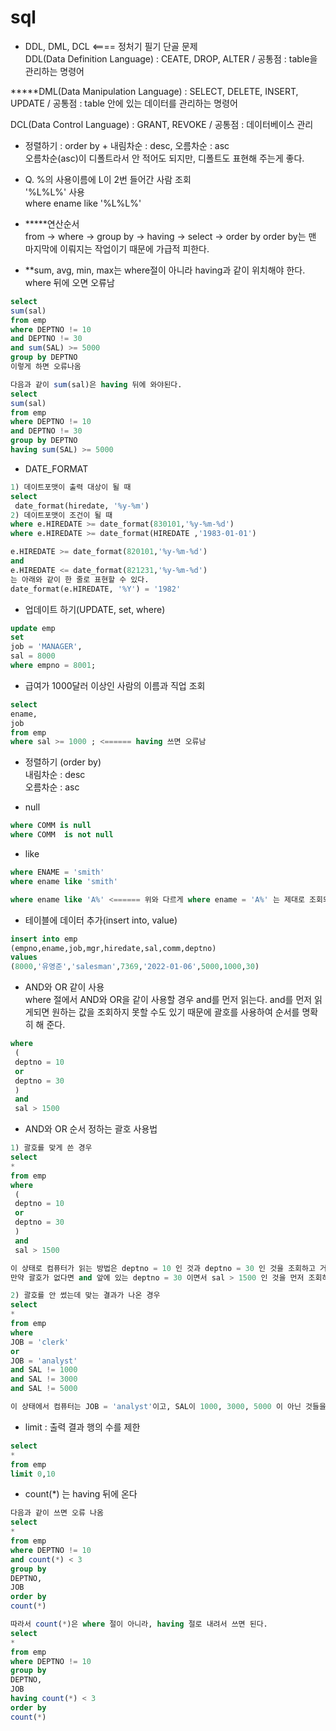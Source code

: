 # sql  
- DDL, DML, DCL <==== 정처기 필기 단골 문제  
DDL(Data Definition Language) : CEATE, DROP, ALTER / 공통점 : table을 관리하는 명령어  

*****DML(Data Manipulation Language) : SELECT, DELETE, INSERT, UPDATE / 공통점 : table 안에 있는 데이터를 관리하는 명령어  

DCL(Data Control Language) : GRANT, REVOKE / 공통점 : 데이터베이스 관리  

- 정렬하기 : order by + 내림차순 : desc, 오름차순 : asc  
오름차순(asc)이 디폴트라서 안 적어도 되지만, 디폴트도 표현해 주는게 좋다.  

- Q. %의 사용이름에 L이 2번 들어간 사람 조회  
'%L%L%' 사용  
where ename like '%L%L%'  

- *****연산순서  
from -> where -> group by -> having -> select -> order by 
order by는 맨 마지막에 이뤄지는 작업이기 때문에 가급적 피한다.  

- **sum, avg, min, max는 where절이 아니라 having과 같이 위치해야 한다.  
where 뒤에 오면 오류남  
```sql
select 
sum(sal)
from emp
where DEPTNO != 10
and DEPTNO != 30
and sum(SAL) >= 5000 
group by DEPTNO
이렇게 하면 오류나옴
```
```sql
다음과 같이 sum(sal)은 having 뒤에 와야된다.
select 
sum(sal)
from emp
where DEPTNO != 10
and DEPTNO != 30
group by DEPTNO
having sum(SAL) >= 5000 
```

- DATE_FORMAT  
```sql
1) 데이트포맷이 출력 대상이 될 때 
select
 date_format(hiredate, '%y-%m')
2) 데이트포맷이 조건이 될 때
where e.HIREDATE >= date_format(830101,'%y-%m-%d') 
where e.HIREDATE >= date_format(HIREDATE ,'1983-01-01')

e.HIREDATE >= date_format(820101,'%y-%m-%d') 
and 
e.HIREDATE <= date_format(821231,'%y-%m-%d') 
는 아래와 같이 한 줄로 표현할 수 있다.
date_format(e.HIREDATE, '%Y') = '1982'
```

- 업데이트 하기(UPDATE, set, where)
```sql
update emp
set 
job = 'MANAGER',  
sal = 8000  
where empno = 8001;
```

- 급여가 1000달러 이상인 사람의 이름과 직업 조회  
```sql
select  
ename,  
job  
from emp  
where sal >= 1000 ; <====== having 쓰면 오류남
```

- 정렬하기 (order by)  
내림차순 : desc  
오름차순 : asc  

- null
```sql
where COMM is null
where COMM  is not null  
```

- like
```sql
where ENAME = 'smith'
where ename like 'smith'

where ename like 'A%' <====== 위와 다르게 where ename = 'A%' 는 제대로 조회되지 않음
```

- 테이블에 데이터 추가(insert into, value)
```sql
insert into emp  
(empno,ename,job,mgr,hiredate,sal,comm,deptno)  
values  
(8000,'유영준','salesman',7369,'2022-01-06',5000,1000,30) 
```

- AND와 OR 같이 사용  
where 절에서 AND와 OR을 같이 사용할 경우 and를 먼저 읽는다. and를 먼저 읽게되면 원하는 값을 조회하지 못할 수도 있기 때문에 괄호를 사용하여 순서를 명확히 해 준다.  
```sql
where 
 (
 deptno = 10
 or
 deptno = 30
 )
 and
 sal > 1500
 ```

 - AND와 OR 순서 정하는 괄호 사용법
```sql
1) 괄호를 맞게 쓴 경우
select
*
from emp
where 
 (
 deptno = 10
 or
 deptno = 30
 )
 and
 sal > 1500

이 상태로 컴퓨터가 읽는 방법은 deptno = 10 인 것과 deptno = 30 인 것을 조회하고 거기서 sal > 1500 인 것을 불러온다.
만약 괄호가 없다면 and 앞에 있는 deptno = 30 이면서 sal > 1500 인 것을 먼저 조회하고 추가로 다른 조건이 붙지 않은 deptno = 10 인 것을 불러오기 때문에 원하는 결과값과 달라진다.
```
```sql
2) 괄호를 안 썼는데 맞는 결과가 나온 경우
select 
*
from emp
where
JOB = 'clerk'
or 
JOB = 'analyst'
and SAL != 1000
and SAL != 3000
and SAL != 5000

이 상태에서 컴퓨터는 JOB = 'analyst'이고, SAL이 1000, 3000, 5000 이 아닌 것들을 조회한 후 JOB = 'clerk' 인 것을 불러온다. 따라서 우리가 원하는 값을 불러오기 위해선 or 앞뒤를 괄호로 묶어주는 것이 맞는 방법이다. 하지만 이 경우엔, clerk를 직업으로 하고 sal이 1000, 3000, 5000 인 사원이 DB에 없었기에 운이 좋아서 맞는 결과가 나왔다. 따라서 앞으로 or 에는 무조건 괄호를 붙여주는게 맞는 것 같다. 
```

- limit : 출력 결과 행의 수를 제한
```sql
select 
*
from emp
limit 0,10
```

- count(*) 는 having 뒤에 온다
```sql
다음과 같이 쓰면 오류 나옴
select 
*
from emp
where DEPTNO != 10
and count(*) < 3
group by 
DEPTNO, 
JOB 
order by 
count(*)
```
```sql
따라서 count(*)은 where 절이 아니라, having 절로 내려서 쓰면 된다.
select 
*
from emp
where DEPTNO != 10
group by 
DEPTNO, 
JOB 
having count(*) < 3
order by 
count(*)
```

